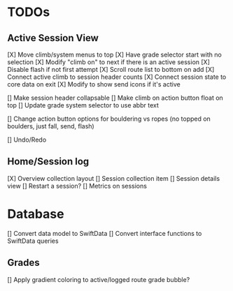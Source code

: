 #  TODOs

## Active Session View

 [X] Move climb/system menus to top
 [X] Have grade selector start with no selection
 [X] Modify "climb on" to next if there is an active session
 [X] Disable flash if not first attempt
 [X] Scroll route list to bottom on add
 [X] Connect active climb to session header counts
 [X] Connect session state to core data on exit
 [X] Modify to show send icons if it's active

 
 [] Make session header collapsable
 [] Make climb on action button float on top 
 [] Update grade system selector to use abbr text
 
 [] Change action button options for bouldering vs ropes (no topped on boulders, just fall, send, flash)
 
 [] Undo/Redo
 
 
 
 ## Home/Session log 
 [X] Overview collection layout
 [] Session collection item
 [] Session details view
 [] Restart a session?
 [] Metrics on sessions
 
 
 # Database
 [] Convert data model to SwiftData
 [] Convert interface functions to SwiftData queries
 
 


## Grades
[] Apply gradient coloring to active/logged route grade bubble?
